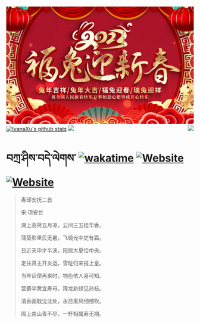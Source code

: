 ![](./Source/5eecf35f693f168adc0bc5ad06da35ad.jpg)[![IvanaXu's github stats](https://github-readme-stats.vercel.app/api?username=IvanaXu&theme=codeSTACKr)](https://github.com/anuraghazra/github-readme-stats)
<img align="right" src="https://github-readme-stats.vercel.app/api/top-langs/?username=IvanaXu&langs_count=8&theme=codeSTACKr" />
<img src="https://github-readme-stats.vercel.app/api/wakatime?username=IvanaXu&layout=compact&langs_count=8&theme=codeSTACKr&custom_title=Programming&nbsp;Times&nbsp;(Since&nbsp;Jul.29.2021)" />
# བཀྲ་ཤིས་བདེ་ལེགས་	[![wakatime](https://wakatime.com/badge/user/5043ee4a-e361-4607-9d47-d557f2005d05.svg)](https://wakatime.com/@5043ee4a-e361-4607-9d47-d557f2005d05)	[![Website](https://img.shields.io/website?label=tianchi&up_color=orange&up_message=IvanaXu&url=https%3A%2F%2Fshields.io)](https://tianchi.aliyun.com/home/science/scienceDetail?userId=1095279182618)	[![Website](https://img.shields.io/website?label=yuque&up_color=green&up_message=IvanaXu&url=https%3A%2F%2Fshields.io)](https://www.yuque.com/ivanaxu)
> 寿邱安抚二首
>
> 宋·项安世
>
> 湖上高荷五月凉，云间三五桂华香。
> 
> 蒲葵影里民无暑，飞镜光中吏有霜。
> 
> 日近天申才半浃，阳居大夏恰中央。
> 
> 定扶真主开炎运，雪耻归来报上皇。
> 
> 当年诏使再来时，物色依人喜可知。
> 
> 萱麝半黄宜寿母，箨龙新绿见孙枝。
> 
> 清香画戟沈沈处，永日薰风细细吹。
> 
> 阁上南山青不尽，一杯相属寿无期。